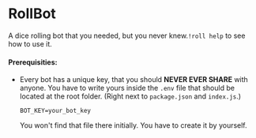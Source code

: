 # RollBot

A dice rolling bot that you needed, but you never knew.``!roll help`` to see how to use it.

#### Prerequisities:
  - Every bot has a unique key, that you should **NEVER EVER SHARE** with anyone. You have to write yours inside the ``.env`` file that should be located at the root folder. (Right next to ``package.json`` and ``index.js``.) 
    ```
    BOT_KEY=your_bot_key
    ```
    You won't find that file there initially. You have to create it by yourself.
    
